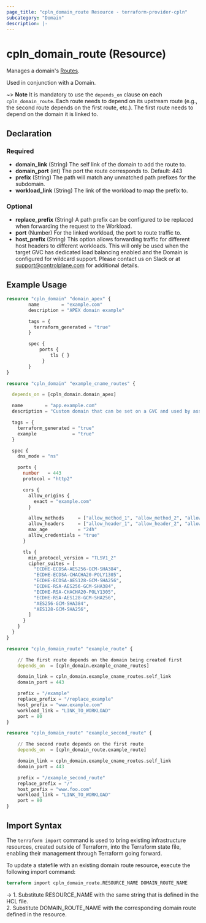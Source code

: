 ```yaml
---
page_title: "cpln_domain_route Resource - terraform-provider-cpln"
subcategory: "Domain"
description: |-
---
```


# cpln_domain_route (Resource)

Manages a domain's [Routes](https://docs.controlplane.com/reference/domain#path-based-routing).

Used in conjunction with a Domain.

~> **Note** It is mandatory to use the `depends_on` clause on each `cpln_domain_route`. Each route needs to depend on its upstream route (e.g., the second route depends on the first route, etc.). The first route needs to depend on the domain it is linked to.

## Declaration

### Required

- **domain_link** (String) The self link of the domain to add the route to.
- **domain_port** (int) The port the route corresponds to. Default: 443
- **prefix** (String) The path will match any unmatched path prefixes for the subdomain.
- **workload_link** (String) The link of the workload to map the prefix to.

### Optional

- **replace_prefix** (String) A path prefix can be configured to be replaced when forwarding the request to the Workload.
- **port** (Number) For the linked workload, the port to route traffic to.
- **host_prefix** (String) This option allows forwarding traffic for different host headers to different workloads. This will only be used when the target GVC has dedicated load balancing enabled and the Domain is configured for wildcard support. Please contact us on Slack or at support@controlplane.com for additional details.

## Example Usage

```terraform
resource "cpln_domain" "domain_apex" {
		name        = "example.com"
		description = "APEX domain example"

		tags = {
		  terraform_generated = "true"
		}

		spec {
			ports {
				tls { }
			 }
		}
}

resource "cpln_domain" "example_cname_routes" {

  depends_on = [cpln_domain.domain_apex]

  name        = "app.example.com"
  description = "Custom domain that can be set on a GVC and used by associated workloads"

  tags = {
    terraform_generated = "true"
    example             = "true"
  }

  spec {
    dns_mode = "ns"

    ports {
      number   = 443
      protocol = "http2"

      cors {
        allow_origins {
          exact = "example.com"
        }

        allow_methods     = ["allow_method_1", "allow_method_2", "allow_method_3"]
        allow_headers     = ["allow_header_1", "allow_header_2", "allow_header_3"]
        max_age           = "24h"
        allow_credentials = "true"
      }

      tls {
        min_protocol_version = "TLSV1_2"
        cipher_suites = [
          "ECDHE-ECDSA-AES256-GCM-SHA384",
          "ECDHE-ECDSA-CHACHA20-POLY1305",
          "ECDHE-ECDSA-AES128-GCM-SHA256",
          "ECDHE-RSA-AES256-GCM-SHA384",
          "ECDHE-RSA-CHACHA20-POLY1305",
          "ECDHE-RSA-AES128-GCM-SHA256",
          "AES256-GCM-SHA384",
          "AES128-GCM-SHA256",
        ]
      }
    }
  }
}

resource "cpln_domain_route" "example_route" {

    // The first route depends on the domain being created first
    depends_on  = [cpln_domain.example_cname_routes]

    domain_link = cpln_domain.example_cname_routes.self_link
    domain_port = 443

    prefix = "/example"
    replace_prefix = "/replace_example"
    host_prefix = "www.example.com"
    workload_link = "LINK_TO_WORKLOAD"
    port = 80
}

resource "cpln_domain_route" "example_second_route" {

    // The second route depends on the first route
    depends_on  = [cpln_domain_route.example_route]

    domain_link = cpln_domain.example_cname_routes.self_link
    domain_port = 443

    prefix = "/example_second_route"
    replace_prefix = "/"
    host_prefix = "www.foo.com"
    workload_link = "LINK_TO_WORKLOAD"
    port = 80
}
```

## Import Syntax

The `terraform import` command is used to bring existing infrastructure resources, created outside of Terraform, into the Terraform state file, enabling their management through Terraform going forward.

To update a statefile with an existing domain route resource, execute the following import command:

```terraform
terraform import cpln_domain_route.RESOURCE_NAME DOMAIN_ROUTE_NAME
```

-> 1. Substitute RESOURCE_NAME with the same string that is defined in the HCL file.<br/>2. Substitute DOMAIN_ROUTE_NAME with the corresponding domain route defined in the resource.
